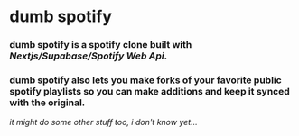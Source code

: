 # dumb spotify

### dumb spotify is a spotify clone built with _Nextjs/Supabase/Spotify Web Api_.

### dumb spotify also lets you make forks of your favorite public spotify playlists so you can make additions and keep it synced with the original.

_it might do some other stuff too, i don't know yet..._
